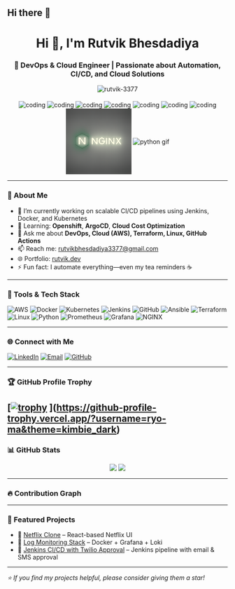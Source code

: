 ## Hi there 👋

<h1 align="center">Hi 👋, I'm Rutvik Bhesdadiya</h1>
<h3 align="center">🚀 DevOps & Cloud Engineer | Passionate about Automation, CI/CD, and Cloud Solutions</h3>

<p align="center">
  <img src="https://komarev.com/ghpvc/?username=rutvik-3377&label=Profile%20views&color=0e75b6&style=flat" alt="rutvik-3377" />
</p>
<p align="center">
  <img align="middle" alt="coding" width="150" height="150" src="https://media.licdn.com/dms/image/C4D12AQGPHPw1EQRu1Q/article-cover_image-shrink_600_2000/0/1645684142018?e=2147483647&v=beta&t=SllF47i-q6d9iufTZS9hMwkbbL5VM7cRdy6oJXUXCtM" />
  <img align="middle" alt="coding" width="150" height="150" src="https://i.pinimg.com/originals/f5/5e/80/f55e8059ea945abfd6804b887dd4a0af.gif" />
  <img align="middle" alt="coding" width="150" height="150" src="https://cdn.dribbble.com/userupload/24890778/file/original-d6503d19e09a7f7c0ce51e1eddbdc1c2.gif" />
  <img align="middle" alt="coding" width="150" height="150" src="https://cdn.dribbble.com/userupload/23311639/file/original-36ccb4c185bf6a46aea75c6f819df611.gif" />
  <img align="middle" alt="coding" width="150" height="150" src="https://i0.wp.com/automatenow.io/wp-content/uploads/2024/01/jenkins-test-automation.gif?resize=691%2C461&ssl=1" />
  <img align="middle" alt="coding" width="150" height="150" src="https://www.atatus.com/blog/content/images/2024/02/kubectl-top-resource-utilization-metrics.gif" />
  <img align="middle" alt="coding" width="150" height="150" src="https://images.pling.com/img/00/00/55/86/05/1442245/24647f211b4887364973b9958bed65676de9dec5c25505c0b4515aa0c8d05ffd0bff.gif" />
  <img align="middle" alt="nginx gif" width="150" height="150" src="https://raw.githubusercontent.com/Meet01234/Meet01234/main/nginx_icon_animation.gif" />
  <img align="middle" alt="python gif" width="150" height="150" src="https://raw.githubusercontent.com/Meet01234/Meet01234/main/python_icon_animation.gif" />
</p>

---

### 💫 About Me

- 🔭 I’m currently working on scalable CI/CD pipelines using Jenkins, Docker, and Kubernetes
- 🌱 Learning: **Openshift**, **ArgoCD**, **Cloud Cost Optimization**
- 💬 Ask me about **DevOps, Cloud (AWS), Terraform, Linux, GitHub Actions**
- 📫 Reach me: rutvikbhesdadiya3377@gmail.com
- 🌐 Portfolio: [rutvik.dev](https://github.com/rutvik-3377)
- ⚡ Fun fact: I automate everything—even my tea reminders ☕

---

### 🧰 Tools & Tech Stack

![AWS](https://img.shields.io/badge/AWS-232F3E?style=for-the-badge&logo=amazonaws&logoColor=white)
![Docker](https://img.shields.io/badge/Docker-2496ED?style=for-the-badge&logo=docker&logoColor=white)
![Kubernetes](https://img.shields.io/badge/Kubernetes-326CE5?style=for-the-badge&logo=kubernetes&logoColor=white)
![Jenkins](https://img.shields.io/badge/Jenkins-D24939?style=for-the-badge&logo=jenkins&logoColor=white)
![GitHub](https://img.shields.io/badge/GitHub-181717?style=for-the-badge&logo=github&logoColor=white)
![Ansible](https://img.shields.io/badge/Ansible-EE0000?style=for-the-badge&logo=ansible&logoColor=white)
![Terraform](https://img.shields.io/badge/Terraform-623CE4?style=for-the-badge&logo=terraform&logoColor=white)
![Linux](https://img.shields.io/badge/Linux-FCC624?style=for-the-badge&logo=linux&logoColor=black)
![Python](https://img.shields.io/badge/Python-3776AB?style=for-the-badge&logo=python&logoColor=white)
![Prometheus](https://img.shields.io/badge/Prometheus-E6522C?style=for-the-badge&logo=prometheus&logoColor=white)
![Grafana](https://img.shields.io/badge/Grafana-F46800?style=for-the-badge&logo=grafana&logoColor=white)
![NGINX](https://img.shields.io/badge/Nginx-009639?style=for-the-badge&logo=nginx&logoColor=white)

---

### 🌐 Connect with Me

[![LinkedIn](https://img.shields.io/badge/-Rutvik%20Bhesdadiya-blue?style=for-the-badge&logo=Linkedin&logoColor=white)](https://linkedin.com/in/rutvikbhesdadiya)
[![Email](https://img.shields.io/badge/-rutvikbhesdadiya3377@gmail.com-D14836?style=for-the-badge&logo=gmail&logoColor=white)](mailto:rutvikbhesdadiya3377@gmail.com)
[![GitHub](https://img.shields.io/badge/-GitHub-000000?style=for-the-badge&logo=github&logoColor=white)](https://github.com/rutvik-3377)

---

### 🏆 GitHub Profile Trophy

[[![trophy](https://github-profile-trophy.vercel.app/?username=rutvik-3377&theme=gruvbox&no-frame=true&row=1&column=7)](https://github.com/ryo-ma/github-profile-trophy)
](https://github-profile-trophy.vercel.app/?username=ryo-ma&theme=kimbie_dark)
---

### 📊 GitHub Stats

<p align="center">
  <img src="https://github-readme-stats.vercel.app/api?username=rutvik-3377&show_icons=true&theme=tokyonight" width="47%" />
  <img src="https://github-readme-stats.vercel.app/api/top-langs/?username=rutvik-3377&layout=compact&theme=tokyonight" width="47%" />
</p>

---

### 🔥 Contribution Graph



---

### 📂 Featured Projects

- 🔹 [Netflix Clone](https://github.com/rutvik-3377/Netflix_clone) – React-based Netflix UI  
- 🔹 [Log Monitoring Stack](https://github.com/rutvik-3377/Dockerized-Log-Monitoring-with-Grafana-Loki-Promtail) – Docker + Grafana + Loki  
- 🔹 [Jenkins CI/CD with Twilio Approval](https://github.com/rutvik-3377/Last-try.git) – Jenkins pipeline with email & SMS approval

---

_⭐️ If you find my projects helpful, please consider giving them a star!_
